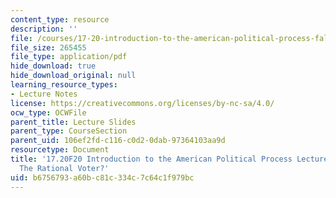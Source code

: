 ```yaml
---
content_type: resource
description: ''
file: /courses/17-20-introduction-to-the-american-political-process-fall-2020/b6756793a60bc81c334c7c64c1f979bc_MIT17_20F20_lec15.pdf
file_size: 265455
file_type: application/pdf
hide_download: true
hide_download_original: null
learning_resource_types:
- Lecture Notes
license: https://creativecommons.org/licenses/by-nc-sa/4.0/
ocw_type: OCWFile
parent_title: Lecture Slides
parent_type: CourseSection
parent_uid: 106ef2fd-c116-c0d2-0dab-97364103aa9d
resourcetype: Document
title: '17.20F20 Introduction to the American Political Process Lecture Slides 15:
  The Rational Voter?'
uid: b6756793-a60b-c81c-334c-7c64c1f979bc
---
```

